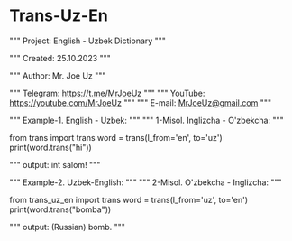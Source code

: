 # Trans-Uz-En
""" Project: English - Uzbek Dictionary """

""" Created: 25.10.2023 """

""" Author: Mr. Joe Uz """

""" Telegram: https://t.me/MrJoeUz """
""" YouTube: https://youtube.com/MrJoeUz """
""" E-mail: MrJoeUz@gmail.com """
     
""" Example-1. English - Uzbek: """
""" 1-Misol. Inglizcha - O'zbekcha: """

from trans import trans
word = trans(l_from='en', to='uz') 
print(word.trans("hi"))

""" output: int salom! """

""" Example-2. Uzbek-English: """
""" 2-Misol. O'zbekcha - Inglizcha: """

from trans_uz_en import trans
word = trans(l_from='uz', to='en')
print(word.trans("bomba"))
    
""" output: (Russian) bomb. """
